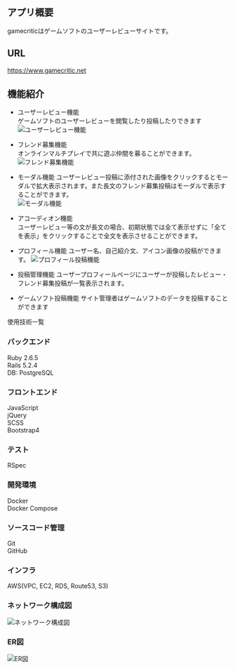 ## アプリ概要  
gamecriticはゲームソフトのユーザーレビューサイトです。  

## URL
https://www.gamecritic.net  

## 機能紹介
- ユーザーレビュー機能  
ゲームソフトのユーザーレビューを閲覧したり投稿したりできます  
![ユーザーレビュー機能](https://user-images.githubusercontent.com/35237920/98596029-32014d00-231a-11eb-8596-95c7d54c9177.png)
- フレンド募集機能  
オンラインマルチプレイで共に遊ぶ仲間を募ることができます。  
![フレンド募集機能](https://user-images.githubusercontent.com/35237920/98596057-39c0f180-231a-11eb-8cea-ae1c8d73f79a.png)
- モーダル機能
ユーザーレビュー投稿に添付された画像をクリックするとモーダルで拡大表示されます。また長文のフレンド募集投稿はモーダルで表示することができます。  
![モーダル機能](https://user-images.githubusercontent.com/35237920/98596041-362d6a80-231a-11eb-81ba-b4b859dfddee.png)
- アコーディオン機能  
ユーザーレビュー等の文が長文の場合、初期状態では全て表示せずに「全てを表示」をクリックすることで全文を表示させることができます。

- プロフィール機能
ユーザー名、自己紹介文、アイコン画像の投稿ができます。
![プロフィール投稿機能](https://user-images.githubusercontent.com/35237920/98596062-3c234b80-231a-11eb-90cc-4c4ffa6d1be8.png)
- 投稿管理機能
ユーザープロフィールページにユーザーが投稿したレビュー・フレンド募集投稿が一覧表示されます。

- ゲームソフト投稿機能
サイト管理者はゲームソフトのデータを投稿することができます

使用技術一覧
### バックエンド
  Ruby 2.6.5  
  Rails 5.2.4  
  DB: PostgreSQL  

### フロントエンド
  JavaScript  
  jQuery  
  SCSS  
  Bootstrap4

### テスト
  RSpec

### 開発環境
  Docker  
  Docker Compose

### ソースコード管理
  Git  
  GitHub

### インフラ
  AWS(VPC, EC2, RDS, Route53, S3)

### ネットワーク構成図  
![ネットワーク構成図](https://user-images.githubusercontent.com/35237920/98587079-04fa6d80-230d-11eb-8021-bb0b92f24f67.jpg)

### ER図
![ER図](https://user-images.githubusercontent.com/35237920/98587060-fd3ac900-230c-11eb-9955-43babaf2cfd6.jpg)
